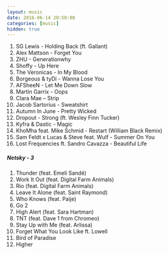 ```yaml
---
layout: music
date: 2016-06-14 20:50:00
categories: [music]
hidden: true
---
```

1. SG Lewis - Holding Back (ft. Gallant)
2. Alex Mattson - Forget You
3. ZHU - Generationwhy
4. Shoffy - Up Here
5. The Veronicas - In My Blood
6. Borgeous & tyDi - Wanna Lose You
7. AFSheeN - Let Me Down Slow
8. Martin Garrix - Oops
9. Clara Mae – Strip
10. Jacob Sartorius - Sweatshirt
11. Autumn In June - Pretty Wicked
12. Dropout - Strong (ft. Wesley Finn Tucker)
13. Kyfra & Dastic - Magic
14. KhoMha feat. Mike Schmid - Restart (William Black Remix)
15. Sam Feldt x Lucas & Steve feat. Wulf - Summer On You
16. Lost Frequencies ft. Sandro Cavazza - Beautiful Life

##### Netsky - 3

1. Thunder (feat. Emeli Sandé)
2. Work It Out (feat. Digital Farm Animals)
3. Rio (feat. Digital Farm Animals)
4. Leave It Alone (feat. Saint Raymond)
5. Who Knows (feat. Paije)
6. Go 2
7. High Alert (feat. Sara Hartman)
8. TNT (feat. Dave 1 from Chromeo)
9. Stay Up with Me (feat. Arlissa)
10. Forget What You Look Like ft. Lowell
11. Bird of Paradise
12. Higher